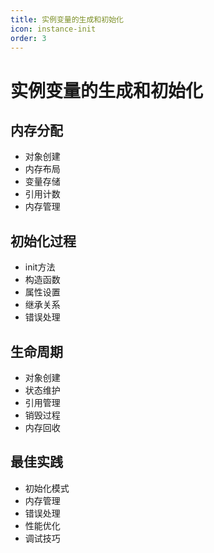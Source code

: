 ```yaml
---
title: 实例变量的生成和初始化
icon: instance-init
order: 3
---
```


# 实例变量的生成和初始化

## 内存分配
- 对象创建
- 内存布局
- 变量存储
- 引用计数
- 内存管理

## 初始化过程
- init方法
- 构造函数
- 属性设置
- 继承关系
- 错误处理

## 生命周期
- 对象创建
- 状态维护
- 引用管理
- 销毁过程
- 内存回收

## 最佳实践
- 初始化模式
- 内存管理
- 错误处理
- 性能优化
- 调试技巧
